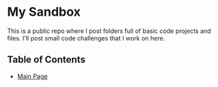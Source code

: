 # My Sandbox

This is a public repo where I post folders full of basic code projects and files.
I'll post small code challenges that I work on here.


## Table of Contents

- [Main Page](https://github.com/Zitharis/My-Sandbox/tree/main)

